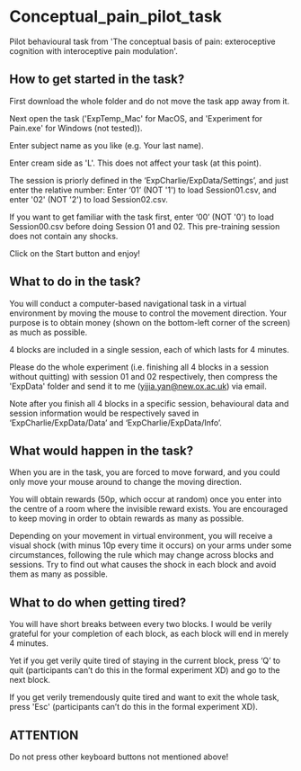 # Conceptual_pain_pilot_task

Pilot behavioural task from 'The conceptual basis of pain: exteroceptive cognition with interoceptive pain modulation'.

## How to get started in the task?
 
First download the whole folder and do not move the task app away from it.
 
Next open the task ('ExpTemp_Mac' for MacOS, and 'Experiment for Pain.exe' for Windows (not tested)). 
 
Enter subject name as you like (e.g. Your last name). 

Enter cream side as 'L'. This does not affect your task (at this point).
 
The session is priorly defined in the ‘ExpCharlie/ExpData/Settings’, and just enter the relative number: 
Enter ‘01’ (NOT '1') to load Session01.csv, and enter '02' (NOT '2') to load Session02.csv. 

If you want to get familiar with the task first, enter ‘00’ (NOT '0') to load Session00.csv before doing Session 01 and 02. This pre-training session does not contain any shocks.

Click on the Start button and enjoy!


## What to do in the task?

You will conduct a computer-based navigational task in a virtual environment by moving the mouse to control the movement direction. Your purpose is to obtain money (shown on the bottom-left corner of the screen) as much as possible.

4 blocks are included in a single session, each of which lasts for 4 minutes. 

Please do the whole experiment (i.e. finishing all 4 blocks in a session without quitting) with session 01 and 02 respectively, then compress the 'ExpData' folder and send it to me (yijia.yan@new.ox.ac.uk) via email.

Note after you finish all 4 blocks in a specific session, behavioural data and session information would be respectively saved in ‘ExpCharlie/ExpData/Data’ and ‘ExpCharlie/ExpData/Info’.


## What would happen in the task?

When you are in the task, you are forced to move forward, and you could only move your mouse around to change the moving direction. 

You will obtain rewards (50p, which occur at random) once you enter into the centre of a room where the invisible reward exists. You are encouraged to keep moving in order to obtain rewards as many as possible. 

Depending on your movement in virtual environment, you will receive a visual shock (with minus 10p every time it occurs) on your arms under some circumstances, following the rule which may change across blocks and sessions. Try to find out what causes the shock in each block and avoid them as many as possible.


## What to do when getting tired?

You will have short breaks between every two blocks. I would be verily grateful for your completion of each block, as each block will end in merely 4 minutes.

Yet if you get verily quite tired of staying in the current block, press ‘Q’ to quit (participants can’t do this in the formal experiment XD) and go to the next block.

If you get verily tremendously quite tired and want to exit the whole task, press 'Esc' (participants can’t do this in the formal experiment XD).


## ATTENTION

Do not press other keyboard buttons not mentioned above!
